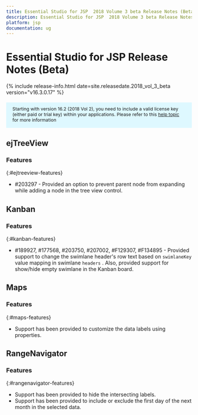 ```yaml
---
title: Essential Studio for JSP  2018 Volume 3 beta Release Notes (Beta)
description: Essential Studio for JSP  2018 Volume 3 beta Release Notes (Beta)
platform: jsp
documentation: ug
---
```


# Essential Studio for JSP Release Notes (Beta)

{% include release-info.html date=site.releasedate.2018_vol_3_beta  version="v16.3.0.17" %} 

<style>
#license {
    font-size: .88em!important;
margin-top: 1.5em;     margin-bottom: 1.5em;
    background-color: #def8ff;
    padding: 10px 17px 14px;
}
</style>

<div id="license">
Starting with version 16.2 (2018 Vol 2), you need to include a valid license key (either paid or trial key) within your applications. 
Please refer to this <a href="/common/essential-studio/licensing/license-key">help topic</a> for more information 
</div>




## ejTreeView

### Features
{:#ejtreeview-features}

* \#203297 - Provided an option to prevent parent node from expanding while adding a node in the tree view control.
## Kanban

### Features
{:#kanban-features}

*	\#189927, \#177568, \#203750, \#207002, \#F129307, \#F134895 - Provided support to change the swimlane header's row text based on `swimlaneKey` value mapping in swimlane `headers` . Also, provided support for show/hide empty swimlane in the Kanban board.
## Maps

### Features
{:#maps-features}

* Support has been provided to customize the data labels using properties.
## RangeNavigator

### Features
{:#rangenavigator-features}
 
* Support has been provided to hide the intersecting labels.
* Support has been provided to include or exclude the first day of the next month in the selected data.

